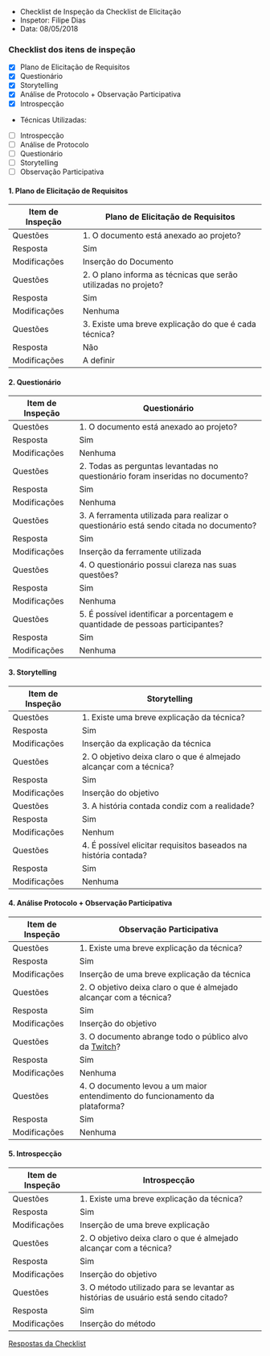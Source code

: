 * Checklist de Inspeção da Checklist de Elicitação
* Inspetor: Filipe Dias
* Data: 08/05/2018

### Checklist dos itens de inspeção

- [X] Plano de Elicitação de Requisitos
- [X] Questionário
- [X] Storytelling
- [X] Análise de Protocolo + Observação Participativa
- [X] Introspecção

* Técnicas Utilizadas:
- [ ] Introspecção
- [ ] Análise de Protocolo
- [ ] Questionário
- [ ] Storytelling
- [ ] Observação Participativa

#### 1. Plano de Elicitação de Requisitos
|Item de Inspeção|Plano de Elicitação de Requisitos|
|------|-------|
Questões|1. O documento está anexado ao projeto?|
Resposta|Sim|
Modificações|Inserção do Documento|
Questões|2. O plano informa as técnicas que serão utilizadas no projeto?|
Resposta|Sim|	
Modificações|Nenhuma|
Questões|3. Existe uma breve explicação do que é cada técnica?
Resposta|Não|
Modificações|A definir|

#### 2. Questionário
|Item de Inspeção|Questionário|
|------|-------|
Questões|1. O documento está anexado ao projeto?|
Resposta|Sim|
Modificações|Nenhuma|
Questões|2. Todas as perguntas levantadas no questionário foram inseridas no documento?|
Resposta|Sim|
Modificações|Nenhuma|
Questões|3. A ferramenta utilizada para realizar o questionário está sendo citada no documento?
Resposta|Sim|
Modificações|Inserção da ferramente utilizada|
Questões|4. O questionário possui clareza nas suas questões?|
Resposta|Sim|
Modificações|Nenhuma|
Questões|5. É possível identificar a porcentagem e quantidade de pessoas participantes?|
Resposta|Sim|
Modificações|Nenhuma|

#### 3. Storytelling
|Item de Inspeção|Storytelling|
|------|-------|
Questões|1. Existe uma breve explicação da técnica?|
Resposta|Sim|
Modificações|Inserção da explicação da técnica|
Questões|2. O objetivo deixa claro o que é almejado alcançar com a técnica?|
Resposta|Sim|
Modificações|Inserção do objetivo|
Questões|3. A história contada condiz com a realidade?
Resposta|Sim|
Modificações|Nenhum|
Questões|4. É possível elicitar requisitos baseados na história contada?|
Resposta|Sim|
Modificações|Nenhuma|

#### 4. Análise Protocolo + Observação Participativa
|Item de Inspeção|Observação Participativa|
|------|-------|
Questões|1. Existe uma breve explicação da técnica?|
Resposta|Sim|
Modificações|Inserção de uma breve explicação da técnica|
Questões|2. O objetivo deixa claro o que é almejado alcançar com a técnica?|
Resposta|Sim|
Modificações|Inserção do objetivo|
Questões|3. O documento abrange todo o público alvo da [Twitch](https://github.com/gabrielziegler3/Requisitos-2018-1/wiki/Twitch)?
Resposta|Sim|
Modificações|Nenhuma|
Questões|4. O documento levou a um maior entendimento do funcionamento da plataforma?|
Resposta|Sim|
Modificações|Nenhuma|


#### 5. Introspecção
|Item de Inspeção|Introspecção|
|------|-------|
Questões|1. Existe uma breve explicação da técnica?
Resposta|Sim|
Modificações|Inserção de uma breve explicação|
Questões|2. O objetivo deixa claro o que é almejado alcançar com a técnica?|
Resposta|Sim|
Modificações|Inserção do objetivo|
Questões|3. O método utilizado para se levantar as histórias de usuário está sendo citado?|
Resposta|Sim|
Modificações|Inserção do método|

[Respostas da Checklist](https://github.com/gabrielziegler3/Requisitos-2018-1/wiki/Respostas-Checklist-Elicita%C3%A7%C3%A3o)
